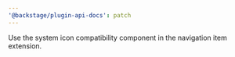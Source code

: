```yaml
---
'@backstage/plugin-api-docs': patch
---
```


Use the system icon compatibility component in the navigation item extension.
